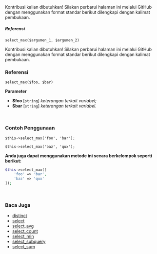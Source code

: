 Kontribusi kalian dibutuhkan!
Silakan perbarui halaman ini melalui GitHub dengan menggunakan format standar berikut dilengkapi dengan kalimat pembukaan.

##### Referensi

`select_max($argumen_1, $argumen_2)`

Kontribusi kalian dibutuhkan!
Silakan perbarui halaman ini melalui GitHub dengan menggunakan format standar berikut dilengkapi dengan kalimat pembukaan.

### Referensi
`select_max($foo, $bar)`

**Parameter**
* **$foo** [`string`] *keterangan terkait variabel;*
* **$bar** [`string`] *keterangan terkait variabel.*

&nbsp;

### Contoh Penggunaan
`$this->select_max('foo', 'bar');`

`$this->select_max('baz', 'qux');`

**Anda juga dapat menggunakan metode ini secara berkelompok seperti berikut:**
```php
$this->select_max([
    'foo' => 'bar',
    'baz' => 'qux'
]);
```

&nbsp;

### Baca Juga
* [distinct](./distinct)
* [select](./select)
* [select_avg](./select_avg)
* [select_count](./select_count)
* [select_min](./select_min)
* [select_subquery](./select_subquery)
* [select_sum](./select_sum)
